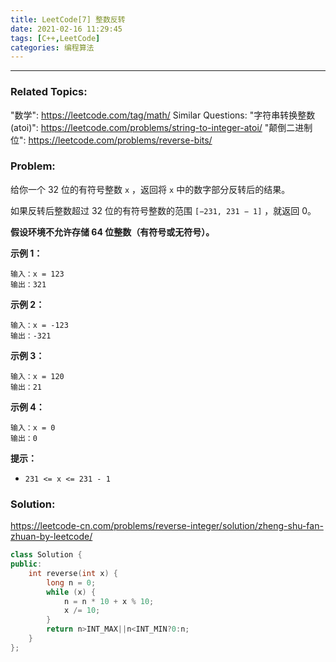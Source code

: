 ```yaml
---
title: LeetCode[7] 整数反转
date: 2021-02-16 11:29:45
tags: [C++,LeetCode]
categories: 编程算法
---
```


------

### Related Topics:

"数学": https://leetcode.com/tag/math/ Similar Questions: "字符串转换整数 (atoi)": https://leetcode.com/problems/string-to-integer-atoi/ "颠倒二进制位": https://leetcode.com/problems/reverse-bits/

### Problem:

给你一个 32 位的有符号整数 `x` ，返回将 `x` 中的数字部分反转后的结果。

如果反转后整数超过 32 位的有符号整数的范围 `[−231, 231 − 1]` ，就返回 0。

**假设环境不允许存储 64 位整数（有符号或无符号）。**

**示例 1：**

```
输入：x = 123
输出：321
```

**示例 2：**

```
输入：x = -123
输出：-321
```

**示例 3：**

```
输入：x = 120
输出：21
```

**示例 4：**

```
输入：x = 0
输出：0
```

**提示：**

- `231 <= x <= 231 - 1`

<!--more-->

### Solution:

https://leetcode-cn.com/problems/reverse-integer/solution/zheng-shu-fan-zhuan-by-leetcode/

```cpp
class Solution {
public:
    int reverse(int x) {
        long n = 0;
        while (x) {
            n = n * 10 + x % 10;
            x /= 10;
        }
        return n>INT_MAX||n<INT_MIN?0:n;
    }
};
```